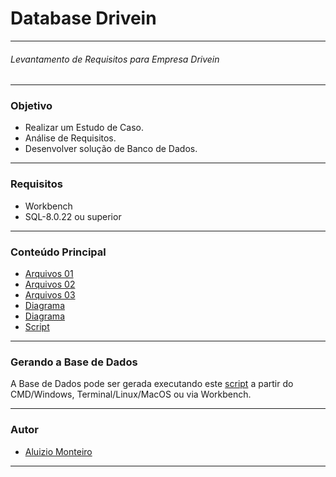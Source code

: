
#  Database Drivein

___

###### *Levantamento de Requisitos para Empresa Drivein*
___

### Objetivo

* Realizar um Estudo de Caso.
* Análise de Requisitos.
* Desenvolver solução de Banco de Dados.
___
 
### Requisitos

* Workbench
* SQL-8.0.22 ou superior
___

### Conteúdo Principal

* [Arquivos 01]()
* [Arquivos 02]()
* [Arquivos 03]()
* [Diagrama]()
* [Diagrama]()
* [Script]()
___

### Gerando a Base de Dados

A Base de Dados pode ser gerada executando este [script]() a partir do CMD/Windows, Terminal/Linux/MacOS ou via Workbench.
___

### Autor

* [Aluizio Monteiro](https://www.linkedin.com/in/aluizio-monteiro/)

___










<br /><br /><br /><br /><br /><br /><br /><br /><br /><br /><br /><br /><br />












<br /><br /><br /><br /><br /><br /><br /><br /><br /><br /><br /><br /><br />